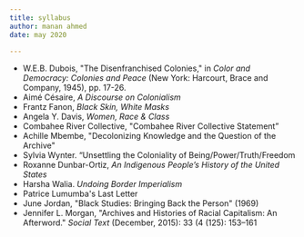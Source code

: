 ```yaml
---
title: syllabus
author: manan ahmed
date: may 2020

---
```


* W.E.B. Dubois, "The Disenfranchised Colonies," in *Color and Democracy: Colonies and Peace*
(New York: Harcourt, Brace and Company, 1945), pp. 17-26.
* Aimé Césaire, *A Discourse on Colonialism*
* Frantz Fanon, *Black Skin, White Masks*
* Angela Y. Davis, *Women, Race & Class*
* Combahee River Collective, "Combahee River Collective Statement”
* Achille Mbembe, "Decolonizing Knowledge and the Question of the Archive"
* Sylvia Wynter. “Unsettling the Coloniality of Being/Power/Truth/Freedom
* Roxanne Dunbar-Ortiz, *An Indigenous People’s History of the United States*
* Harsha Walia. *Undoing Border Imperialism*
* Patrice Lumumba's Last Letter
* June Jordan, "Black Studies: Bringing Back the Person" (1969)
* Jennifer L. Morgan, "Archives and Histories of Racial Capitalism: An Afterword." *Social Text* (December, 2015): 33 (4 (125): 153–161
